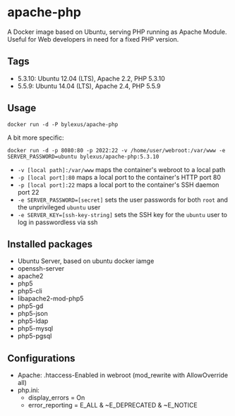 apache-php
===================================

A Docker image based on Ubuntu, serving PHP running as Apache Module. Useful for Web developers in need for a fixed PHP version.

Tags
-----

* 5.3.10: Ubuntu 12.04 (LTS), Apache 2.2, PHP 5.3.10
* 5.5.9: Ubuntu 14.04 (LTS), Apache 2.4, PHP 5.5.9

Usage
------

```
docker run -d -P bylexus/apache-php
```

A bit more specific:

```
docker run -d -p 8080:80 -p 2022:22 -v /home/user/webroot:/var/www -e SERVER_PASSWORD=ubuntu bylexus/apache-php:5.3.10
```

* `-v [local path]:/var/www` maps the container's webroot to a local path
* `-p [local port]:80` maps a local port to the container's HTTP port 80
* `-p [local port]:22` maps a local port to the container's SSH daemon port 22
* `-e SERVER_PASSWORD=[secret]` sets the user passwords for both `root` and the unprivileged `ubuntu` user
* `-e SERVER_KEY=[ssh-key-string]` sets the SSH key for the `ubuntu` user to log in passwordless via ssh


Installed packages
-------------------
* Ubuntu Server, based on ubuntu docker iamge
* openssh-server
* apache2
* php5
* php5-cli
* libapache2-mod-php5
* php5-gd
* php5-json
* php5-ldap
* php5-mysql
* php5-pgsql

Configurations
----------------

* Apache: .htaccess-Enabled in webroot (mod_rewrite with AllowOverride all)
* php.ini:
  * display_errors = On
  * error_reporting = E_ALL & ~E_DEPRECATED & ~E_NOTICE
